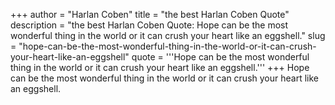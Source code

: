 +++
author = "Harlan Coben"
title = "the best Harlan Coben Quote"
description = "the best Harlan Coben Quote: Hope can be the most wonderful thing in the world or it can crush your heart like an eggshell."
slug = "hope-can-be-the-most-wonderful-thing-in-the-world-or-it-can-crush-your-heart-like-an-eggshell"
quote = '''Hope can be the most wonderful thing in the world or it can crush your heart like an eggshell.'''
+++
Hope can be the most wonderful thing in the world or it can crush your heart like an eggshell.
